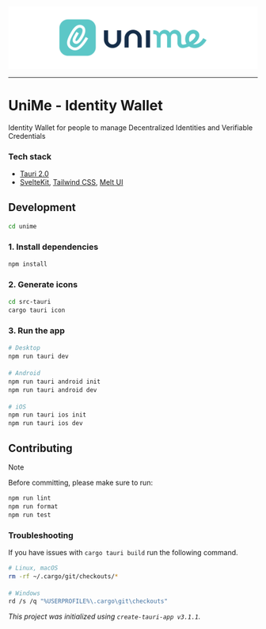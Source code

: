 ![banner.svg](https://github.com/impierce/identity-wallet/raw/HEAD/.github/banner.svg)

---

# UniMe - Identity Wallet

Identity Wallet for people to manage Decentralized Identities and Verifiable Credentials

### Tech stack

- [Tauri 2.0](https://beta.tauri.app/)
- [SvelteKit](https://kit.svelte.dev/), [Tailwind CSS](https://tailwindcss.com/), [Melt UI](https://melt-ui.com/)

## Development

```sh
cd unime
```

### 1. Install dependencies

```sh
npm install
```

### 2. Generate icons

```sh
cd src-tauri
cargo tauri icon
```

### 3. Run the app

```sh
# Desktop
npm run tauri dev

# Android
npm run tauri android init
npm run tauri android dev

# iOS
npm run tauri ios init
npm run tauri ios dev
```

## Contributing

> [!NOTE]
> Before committing, please make sure to run:

```sh
npm run lint
npm run format
npm run test
```

### Troubleshooting

If you have issues with `cargo tauri build` run the following command.

```sh
# Linux, macOS
rm -rf ~/.cargo/git/checkouts/*

# Windows
rd /s /q "%USERPROFILE%\.cargo\git\checkouts"
```

_This project was initialized using `create-tauri-app v3.1.1`._
